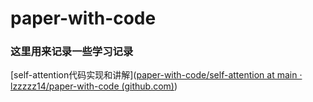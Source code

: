 # paper-with-code
### 这里用来记录一些学习记录

[self-attention代码实现和讲解]([paper-with-code/self-attention at main · lzzzzz14/paper-with-code (github.com)](https://github.com/lzzzzz14/paper-with-code/tree/main/self-attention))

